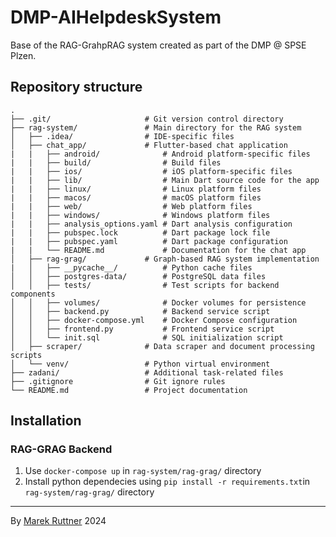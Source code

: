 # DMP-AIHelpdeskSystem
Base of the RAG-GrahpRAG system created as part of the DMP @ SPSE Plzen. 

## Repository structure
```plaintext
.
├── .git/                     # Git version control directory
├── rag-system/               # Main directory for the RAG system
│   ├── .idea/                # IDE-specific files
│   ├── chat_app/             # Flutter-based chat application
|   |   ├── android/              # Android platform-specific files
|   |   ├── build/                # Build files
|   |   ├── ios/                  # iOS platform-specific files
|   |   ├── lib/                  # Main Dart source code for the app
|   |   ├── linux/                # Linux platform files
|   |   ├── macos/                # macOS platform files
|   |   ├── web/                  # Web platform files
|   |   ├── windows/              # Windows platform files
|   |   ├── analysis_options.yaml # Dart analysis configuration
|   |   ├── pubspec.lock          # Dart package lock file
|   |   ├── pubspec.yaml          # Dart package configuration
|   |   └── README.md             # Documentation for the chat app
│   ├── rag-grag/             # Graph-based RAG system implementation
|   │   ├── __pycache__/          # Python cache files
│   │   ├── postgres-data/        # PostgreSQL data files
│   │   ├── tests/                # Test scripts for backend components
│   │   ├── volumes/              # Docker volumes for persistence
│   │   ├── backend.py            # Backend service script
│   │   ├── docker-compose.yml    # Docker Compose configuration
│   │   ├── frontend.py           # Frontend service script
│   │   └── init.sql              # SQL initialization script
│   ├── scraper/              # Data scraper and document processing scripts
│   └── venv/                 # Python virtual environment
├── zadani/                   # Additional task-related files
├── .gitignore                # Git ignore rules
└── README.md                 # Project documentation
```
## Installation
### RAG-GRAG Backend
1. Use `docker-compose up` in `rag-system/rag-grag/` directory
2. Install python dependecies using `pip install -r requirements.txt`in `rag-system/rag-grag/` directory

---
By [Marek Ruttner](https://www.linkedin.com/in/marek-ruttner/) 2024